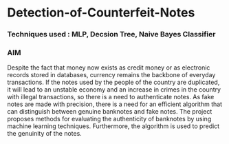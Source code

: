 # Detection-of-Counterfeit-Notes
### Techniques used : MLP, Decsion Tree, Naive Bayes Classifier

### AIM 
  Despite the fact that money now exists as credit money or as electronic records stored in databases, currency remains the backbone of everyday transactions. If the notes used by the people of the country are duplicated, it will lead to an unstable economy and an increase in crimes in the country with illegal transactions, so there is a need to authenticate notes. As fake notes are made with precision, there is a need for an efficient algorithm that can distinguish between genuine banknotes and fake notes. The project proposes methods for evaluating the authenticity of banknotes by using machine learning techniques. Furthermore, the algorithm is used to predict the genuinity of the notes.
